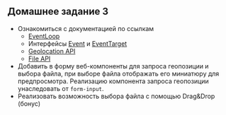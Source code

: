 ## Домашнее задание 3

- Ознакомиться с документацией по ссылкам
   - [EventLoop](https://developer.mozilla.org/en-US/docs/Web/JavaScript/EventLoop)
   - Интерфейсы [Event](https://developer.mozilla.org/en-US/docs/Web/API/Event) и [EventTarget](https://developer.mozilla.org/en-US/docs/Web/API/EventTarget)
   - [Geolocation API](https://developer.mozilla.org/ru/docs/Web/API/Geolocation/Using_geolocation)
   - [File API](https://developer.mozilla.org/ru/docs/web/api/file)
- Добавить в форму веб-компоненты для запроса геопозиции и выбора файла, при выборе файла отображать его миниатюру для предпросмотра.
Реализацию компонента запроса геопозиции унаследовать от `form-input`.
- Реализовать возможность выбора файла с помощью Drag&Drop (бонус)
